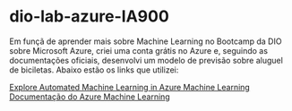 # dio-lab-azure-IA900
Em funçã de aprender mais sobre Machine Learning no Bootcamp da DIO sobre Microsoft Azure, criei uma conta grátis no Azure e, seguindo as documentações oficiais, desenvolvi um modelo de previsão sobre aluguel de biciletas. Abaixo estão os links que utilizei:

[Explore Automated Machine Learning in Azure Machine Learning](https://microsoftlearning.github.io/mslearn-ai-fundamentals/Instructions/Labs/01-machine-learning.html)
[Documentação do Azure Machine Learning](https://learn.microsoft.com/pt-br/azure/machine-learning/?view=azureml-api-2)
